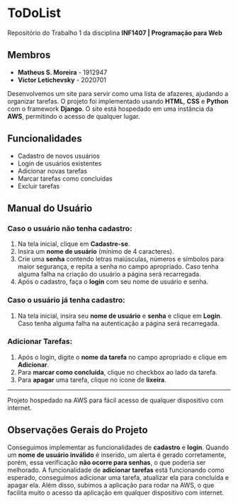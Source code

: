 # ToDoList

Repositório do Trabalho 1 da disciplina **INF1407 | Programação para Web**

## Membros
- **Matheus S. Moreira** - 1912947
- **Victor Letichevsky** - 2020701

Desenvolvemos um site para servir como uma lista de afazeres, ajudando a organizar tarefas. O projeto foi implementado usando **HTML**, **CSS** e **Python** com o framework **Django**. O site está hospedado em uma instância da **AWS**, permitindo o acesso de qualquer lugar.

## Funcionalidades
- Cadastro de novos usuários
- Login de usuários existentes
- Adicionar novas tarefas
- Marcar tarefas como concluídas
- Excluir tarefas

## Manual do Usuário

### Caso o usuário **não tenha cadastro**:
1. Na tela inicial, clique em **Cadastre-se**.
2. Insira um **nome de usuário** (mínimo de 4 caracteres).
3. Crie uma **senha** contendo letras maiúsculas, números e símbolos para maior segurança, e repita a senha no campo apropriado. Caso tenha alguma falha na criação do usuário a página será recarregada.
4. Após o cadastro, faça o **login** com seu nome de usuário e senha.

### Caso o usuário **já tenha cadastro**:
1. Na tela inicial, insira seu **nome de usuário** e **senha** e clique em **Login**. Caso tenha alguma falha na autenticação a página será recarregada.

### Adicionar Tarefas:
1. Após o login, digite o **nome da tarefa** no campo apropriado e clique em **Adicionar**.
2. Para **marcar como concluída**, clique no checkbox ao lado da tarefa.
3. Para **apagar** uma tarefa, clique no ícone de **lixeira**.

---

Projeto hospedado na AWS para fácil acesso de qualquer dispositivo com internet.

## Observações Gerais do Projeto

Conseguimos implementar as funcionalidades de **cadastro** e **login**. Quando um **nome de usuário inválido** é inserido, um alerta é gerado corretamente, porém, essa verificação **não ocorre para senhas**, o que poderia ser melhorado. A funcionalidade de **adicionar tarefas** está funcionando como esperado, conseguimos adicionar uma tarefa, atualizar ela para concluída e apagar ela. Além disso, subimos a aplicação para rodar na AWS, o que facilita muito o acesso da aplicação em qualquer dispositivo com internet. 